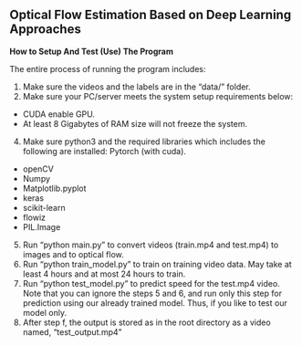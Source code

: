 ## **Optical Flow Estimation Based on Deep Learning Approaches** 
**How to Setup And Test (Use) The Program**
 
  The entire process of running the program includes:
1.  Make sure the videos and the labels are in the “data/” folder.
2.  Make sure your PC/server meets the system setup requirements below:
- CUDA enable GPU.
- At least 8 Gigabytes of RAM size will not freeze the system.
4.  Make sure python3 and the required libraries which includes the following are installed:
    Pytorch (with cuda).
- openCV
- Numpy
- Matplotlib.pyplot
- keras
- scikit-learn
- flowiz
- PIL.Image
5. Run “python main.py” to convert videos (train.mp4 and test.mp4) to images and to optical flow.
6. Run “python train_model.py” to train on training video data. May take at least 4 hours and at most 24 hours to train.
7. Run “python test_model.py” to predict speed for the test.mp4 video. Note that you can ignore the steps 5 and 6, and run only this step for prediction using our already trained model. Thus, if you like to test our model only.
8. After step f, the output is stored as in the root directory as a video named, “test_output.mp4”
